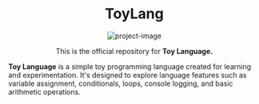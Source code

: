 <h1 align="center" id="title">ToyLang</h1>

<p align="center"><img src="https://socialify.git.ci/Rohit-Ahirwal/ToyLang/image?description=1&amp;font=KoHo&amp;forks=1&amp;issues=1&amp;language=1&amp;name=1&amp;owner=1&amp;pattern=Transparent&amp;pulls=1&amp;stargazers=1&amp;theme=Light" alt="project-image"></p>

<p align="center">This is the official repository for <b>Toy Language.</b></p>

**Toy Language** is a simple toy programming language created for learning and experimentation. It's designed to explore language features such as variable assignment, conditionals, loops, console logging, and basic arithmetic operations.
